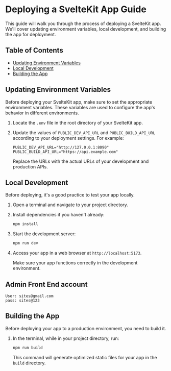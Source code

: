 # Deploying a SvelteKit App Guide

This guide will walk you through the process of deploying a SvelteKit app. We'll cover updating environment variables, local development, and building the app for deployment.

## Table of Contents

- [Updating Environment Variables](#updating-environment-variables)
- [Local Development](#local-development)
- [Building the App](#building-the-app)

## Updating Environment Variables

Before deploying your SvelteKit app, make sure to set the appropriate environment variables. These variables are used to configure the app's behavior in different environments.

1. Locate the `.env` file in the root directory of your SvelteKit app.

2. Update the values of `PUBLIC_DEV_API_URL` and `PUBLIC_BUILD_API_URL` according to your deployment settings. For example:

   ```plaintext
   PUBLIC_DEV_API_URL="http://127.0.0.1:8090"
   PUBLIC_BUILD_API_URL="https://api.example.com"
   ```

   Replace the URLs with the actual URLs of your development and production APIs.

## Local Development

Before deploying, it's a good practice to test your app locally.

1. Open a terminal and navigate to your project directory.

2. Install dependencies if you haven't already:

   ```bash
   npm install
   ```

3. Start the development server:

   ```bash
   npm run dev
   ```

4. Access your app in a web browser at `http://localhost:5173`.

   Make sure your app functions correctly in the development environment.

## Admin Front End account

```
User: sites@gmail.com
pass: sites@123
```

## Building the App

Before deploying your app to a production environment, you need to build it.

1. In the terminal, while in your project directory, run:

   ```bash
   npm run build
   ```

   This command will generate optimized static files for your app in the `build` directory.
